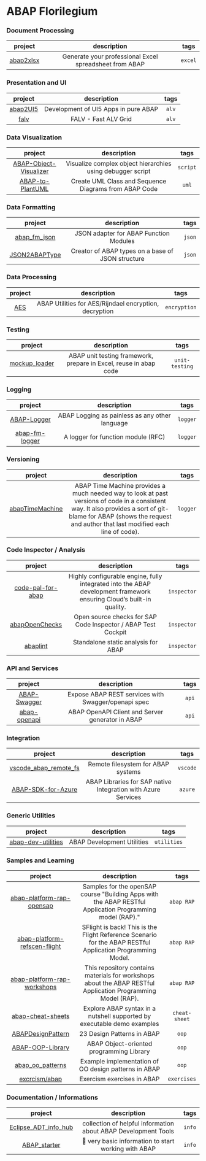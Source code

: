 # ABAP Florilegium

### Document Processing
|   project      |     description      | tags |
|     :---:    |     :---:      | :---: |
|  [abap2xlsx](https://github.com/abap2xlsx/abap2xlsx)   | Generate your professional Excel spreadsheet from ABAP     | `excel`

### Presentation and UI
|   project      |     description      | tags |
|     :---:    |     :---:      | :---: |
|  [abap2UI5](https://github.com/oblomov-dev/abap2UI5) | Development of UI5 Apps in pure ABAP | `alv`
|  [falv](https://github.com/fidley/falv) | FALV - Fast ALV Grid | `alv`

### Data Visualization
|   project      |     description      | tags |
|     :---:    |     :---:      | :---: |
|  [ABAP-Object-Visualizer](https://github.com/larshp/ABAP-Object-Visualizer) | Visualize complex object hierarchies using debugger script | `script`
|  [ABAP-to-PlantUML](https://github.com/nomssi/ABAP-to-PlantUML) | Create UML Class and Sequence Diagrams from ABAP Code | `uml`

### Data Formatting
|   project      |     description      | tags |
|     :---:    |     :---:      | :---: |
|  [abap_fm_json](https://github.com/cesar-sap/abap_fm_json) | JSON adapter for ABAP Function Modules | `json`
|  [JSON2ABAPType](https://github.com/fidley/JSON2ABAPType) | Creator of ABAP types on a base of JSON structure | `json`

### Data Processing
|   project      |     description      | tags |
|     :---:    |     :---:      | :---: |
|  [AES](https://github.com/Sumu-Ning/AES) | ABAP Utilities for AES/Rijndael encryption, decryption | `encryption`

### Testing
|   project      |     description      | tags |
|     :---:    |     :---:      | :---: |
|  [mockup_loader](https://github.com/sbcgua/mockup_loader)   | ABAP unit testing framework, prepare in Excel, reuse in abap code | `unit-testing`

### Logging
|   project      |     description      | tags |
|     :---:    |     :---:      | :---: |
|  [ABAP-Logger](https://github.com/ABAP-Logger/ABAP-Logger)   | ABAP Logging as painless as any other language    | `logger`
|  [abap-fm-logger](https://github.com/hhelibeb/abap-fm-logger)   | A logger for function module (RFC) | `logger`

### Versioning
|   project      |     description      | tags |
|     :---:    |     :---:      | :---: |
|  [abapTimeMachine](https://github.com/abapinho/abapTimeMachine)   | ABAP Time Machine provides a much needed way to look at past versions of code in a consistent way. It also provides a sort of git-blame for ABAP (shows the request and author that last modified each line of code).    | `logger`

### Code Inspector / Analysis
|   project      |     description      | tags |
|     :---:    |     :---:      | :---: |
|  [code-pal-for-abap](https://github.com/SAP/code-pal-for-abap)   | Highly configurable engine, fully integrated into the ABAP development framework ensuring Cloud’s built-in quality.    | `inspector`
|  [abapOpenChecks](https://github.com/larshp/abapOpenChecks)   | Open source checks for SAP Code Inspector / ABAP Test Cockpit | `inspector`
|  [abaplint](https://github.com/abaplint/abaplint)   | Standalone static analysis for ABAP | `inspector`

### API and Services
|   project      |     description      | tags |
|     :---:    |     :---:      | :---: |
|  [ABAP-Swagger](https://github.com/larshp/ABAP-Swagger)   | Expose ABAP REST services with Swagger/openapi spec    | `api`
|  [abap-openapi](https://github.com/abap-openapi/abap-openapi)   | ABAP OpenAPI Client and Server generator in ABAP   | `api`

### Integration
|   project      |     description      | tags |
|     :---:    |     :---:      | :---: |
|  [vscode_abap_remote_fs](https://github.com/marcellourbani/vscode_abap_remote_fs) | Remote filesystem for ABAP systems | `vscode`
|  [ABAP-SDK-for-Azure](https://github.com/microsoft/ABAP-SDK-for-Azure) | ABAP Libraries for SAP native Integration with Azure Services | `azure`

### Generic Utilities
|   project      |     description      | tags |
|     :---:    |     :---:      | :---: |
|  [abap-dev-utilities](https://github.com/jrodriguez-rc/abap-dev-utilities) | ABAP Development Utilities | `utilities`

### Samples and Learning
|   project      |     description      | tags |
|     :---:    |     :---:      | :---: |
|  [abap-platform-rap-opensap](https://github.com/SAP-samples/abap-platform-rap-opensap)   | Samples for the openSAP course "Building Apps with the ABAP RESTful Application Programming model (RAP)."     | `abap RAP`
|  [abap-platform-refscen-flight](https://github.com/SAP-samples/abap-platform-refscen-flight) | SFlight is back! This is the Flight Reference Scenario for the ABAP RESTful Application Programming Model. | `abap RAP`
|  [abap-platform-rap-workshops](https://github.com/SAP-samples/abap-platform-rap-workshops) | This repository contains materials for workshops about the ABAP RESTful Application Programming Model (RAP). | `abap RAP`
|  [abap-cheat-sheets](https://github.com/SAP-samples/abap-cheat-sheets) | Explore ABAP syntax in a nutshell supported by executable demo examples | `cheat-sheet`
|  [ABAPDesignPattern](https://github.com/moreus/ABAPDesignPattern) | 23 Design Patterns in ABAP | `oop`
|  [ABAP-OOP-Library](https://github.com/rvanmil/ABAP-OOP-Library) | ABAP Object-oriented programming Library | `oop`
|  [abap_oo_patterns](https://github.com/SchwarzIT/abap_oo_patterns) | Example implementation of OO design patterns in ABAP | `oop`
|  [excrcism/abap](https://github.com/exercism/abap) | Exercism exercises in ABAP | `exercises`

### Documentation / Informations
|   project      |     description      | tags |
|     :---:    |     :---:      | :---: |
|  [Eclipse_ADT_info_hub](https://github.com/Keller-Michael/Eclipse_ADT_info_hub) | collection of helpful information about ABAP Development Tools | `info`
|  [ABAP_starter](https://github.com/Keller-Michael/ABAP_starter) | 🚀 very basic information to start working with ABAP | `info`
